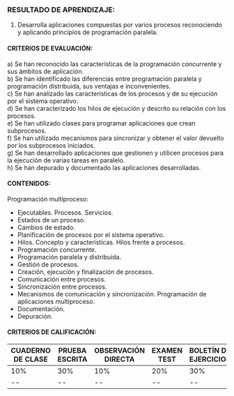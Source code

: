 ### RESULTADO DE APRENDIZAJE:
1. Desarrolla aplicaciones compuestas por varios procesos reconociendo y aplicando principios de programación paralela. 


#### CRITERIOS DE EVALUACIÓN:
a) Se han reconocido las características de la programación concurrente y sus ámbitos de aplicación.<br>
b) Se han identificado las diferencias entre programación paralela y programación distribuida, sus ventajas e inconvenientes.<br>
c) Se han analizado las características de los procesos y de su ejecución por el sistema operativo.<br>
d) Se han caracterizado los hilos de ejecución y descrito su relación con los procesos.<br>
e) Se han utilizado clases para programar aplicaciones que crean subprocesos.<br>
f) Se han utilizado mecanismos para sincronizar y obtener el valor devuelto por los subprocesos iniciados.<br>
g) Se han desarrollado aplicaciones que gestionen y utilicen procesos para la ejecución de varias tareas en paralelo.<br>
h) Se han depurado y documentado las aplicaciones desarrolladas.


#### CONTENIDOS:
Programación multiproceso:
- Ejecutables. Procesos. Servicios.
- Estados de un proceso.
- Cambios de estado.
- Planificación de procesos por el sistema operativo.
- Hilos. Concepto y características. Hilos frente a procesos.
- Programación concurrente.
- Programación paralela y distribuida.
- Gestión de procesos.
- Creación, ejecución y finalización de procesos.
- Comunicación entre procesos.
- Sincronización entre procesos.
- Mecanismos de comunicación y sincronización.
Programación de aplicaciones multiproceso.
- Documentación.
- Depuración. 

#### CRITERIOS DE CALIFICACIÓN:
| CUADERNO DE CLASE | PRUEBA ESCRITA | OBSERVACIÓN DIRECTA | EXAMEN TEST | BOLETÍN DE EJERCICIOS |
| -- | -- | -- | -- | -- |
| 10% | 30% | 10% | 20% | 30% | 
| -- | -- | -- | -- | -- |
